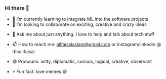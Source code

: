 ### Hi there 👋

<!-- - 🔭 I’m currently working on an 'innovative' mobile appication made with Flutter <3 -->
- 🌱 I’m currently learning to integrate ML into the software projects
- 👯 I’m looking to collaborate on exciting, creative and crazy ideas
<!-- - 🤔 I’m looking for help with mine opensource gitbash guide repo -->
- 💬 Ask me about just anything. I love to help and talk about tech stuff
- 📫 How to reach me: alifaisalaslam@gmail.com or instagram/linkedin @ thealifaisal
- 😄 Pronouns: witty, diplomatic, curious, logical, creative, observant

- ⚡ Fun fact: love memes 😄

<!--
**thealifaisal/thealifaisal** is a ✨ _special_ ✨ repository because its `README.md` (this file) appears on your GitHub profile.

Here are some ideas to get you started:

- 🔭 I’m currently working on ...
- 🌱 I’m currently learning ...
- 👯 I’m looking to collaborate on ...
- 🤔 I’m looking for help with ...
- 💬 Ask me about ...
- 📫 How to reach me: ...
- 😄 Pronouns: ...
- ⚡ Fun fact: ...
-->
